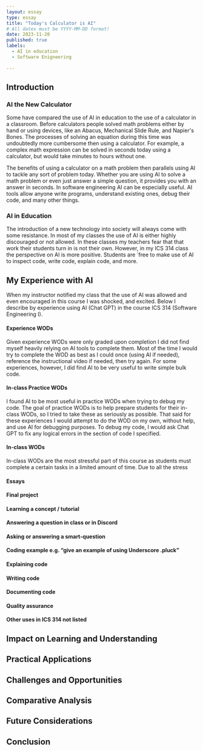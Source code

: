 ```yaml
---
layout: essay
type: essay
title: "Today's Calculator is AI"
# All dates must be YYYY-MM-DD format!
date: 2023-11-20
published: true
labels:
  - AI in education
  - Software Enigneering
  
---
```

## Introduction
### AI the New Calculator

Some have compared the use of AI in education to the use of a calculator in a classroom. Before calculators people solved math problems either by hand or using devices, like an Abacus, Mechanical Slide Rule, and Napier's Bones. The processes of solving an equation during this time was undoubtedly more cumbersome then using a calculator. For example, a complex math expression can be solved in seconds today using a calculator, but would take minutes to hours without one. 

The benefits of using a calculator on a math problem then parallels using AI to tackle any sort of problem today. Whether you are using AI to solve a math problem or even just answer a simple question, it provides you with an answer in seconds. In software engineering AI can be especially useful. AI tools allow anyone write programs, understand existing ones, debug their code, and many other things. 

### AI in Education
    
The introduction of a new technology into society will always come with some resistance. In most of my classes the use of AI is either highly discouraged or not allowed. In these classes my teachers fear that that work their students turn in is not their own. However, in my ICS 314 class the perspective on AI is more positive. Students are `free to make use of AI to inspect code, write code, explain code, and more. 

## My Experience with AI

When my instructor notified my class that the use of AI was allowed and even encouraged in this course I was shocked, and excited. Below I describe by experience using AI (Chat GPT) in the course ICS 314 (Software Engineering I).

#### Experience WODs
Given experience WODs were only graded upon completion I did not find myself heavily relying on AI tools to complete them. Most of the time I would try to complete the WOD as best as I could  once (using AI if needed), reference the instructional video if needed, then try again. For some experiences, however, I did find AI to be very useful to write simple bulk code. 

#### In-class Practice WODs
I found AI to be most useful in practice WODs when trying to debug my code. The goal of practice WODs is to help prepare students for their in-class WODs, so I tried to take these as seriously as possible. That said for these experiences I would attempt to do the WOD on my own, without help, and use AI for debugging purposes. To debug my code, I would ask Chat GPT to fix any logical errors in the section of code I specified. 

#### In-class WODs
In-class WODs are the most stressful part of this course as students must complete a certain tasks in a limited amount of time. Due to all the stress 

#### Essays
#### Final project
#### Learning a concept / tutorial
#### Answering a question in class or in Discord
#### Asking or answering a smart-question
#### Coding example e.g. “give an example of using Underscore .pluck”
#### Explaining code
#### Writing code
#### Documenting code
#### Quality assurance
#### Other uses in ICS 314 not listed

## Impact on Learning and Understanding

## Practical Applications

## Challenges and Opportunities

## Comparative Analysis

## Future Considerations

## Conclusion

